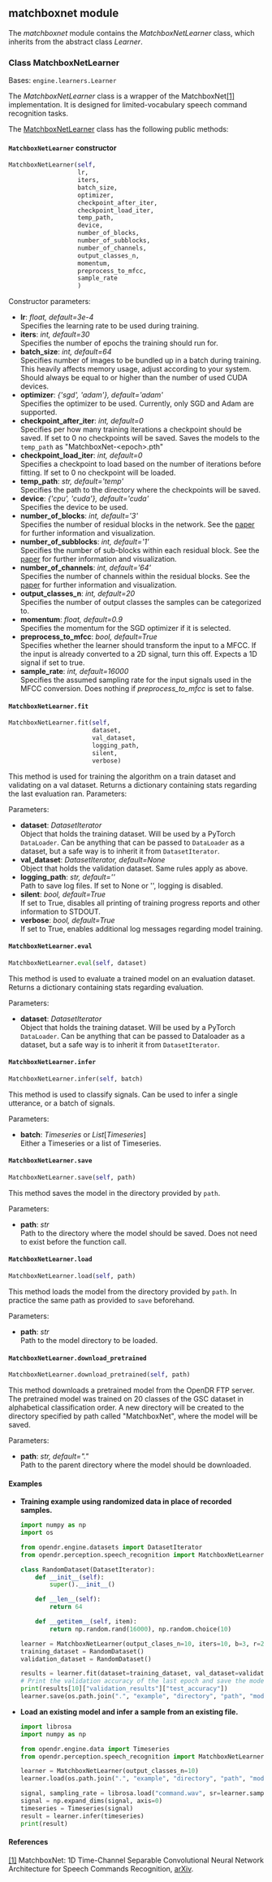 ## matchboxnet module

The *matchboxnet* module contains the *MatchboxNetLearner* class, which inherits from the abstract class *Learner*.

### Class MatchboxNetLearner

Bases: `engine.learners.Learner`

The *MatchboxNetLearner* class is a wrapper of the MatchboxNet[[1]](#matchboxnet-arxiv) implementation.
It is designed for limited-vocabulary speech command recognition tasks.

The [MatchboxNetLearner](/src/opendr/perception/speech_recognition/matchboxnet_learner.py) class has the following public methods:

#### `MatchboxNetLearner` constructor

```python
MatchboxNetLearner(self,
                   lr,
                   iters,
                   batch_size,
                   optimizer,
                   checkpoint_after_iter,
                   checkpoint_load_iter,
                   temp_path,
                   device,
                   number_of_blocks,
                   number_of_subblocks,
                   number_of_channels,
                   output_classes_n,
                   momentum,
                   preprocess_to_mfcc,
                   sample_rate
                   )
```

Constructor parameters:

- **lr**: *float, default=3e-4*\
  Specifies the learning rate to be used during training.
- **iters**: *int, default=30*\
  Specifies the number of epochs the training should run for.
- **batch_size**: *int, default=64*\
  Specifies number of images to be bundled up in a batch during training.
  This heavily affects memory usage, adjust according to your system.
  Should always be equal to or higher than the number of used CUDA devices.
- **optimizer**: *{'sgd', 'adam'}, default='adam'*\
  Specifies the optimizer to be used. Currently, only SGD and Adam are supported.
- **checkpoint_after_iter**: *int, default=0*\
  Specifies per how many training iterations a checkpoint should be saved.
  If set to 0 no checkpoints will be saved.
  Saves the models to the `temp_path` as "MatchboxNet-\<epoch\>.pth"
- **checkpoint_load_iter**: *int, default=0*\
  Specifies a checkpoint to load based on the number of iterations before fitting. If set to 0 no checkpoint will be loaded.
- **temp_path**: *str, default='temp'*\
  Specifies the path to the directory where the checkpoints will be saved.
- **device**: *{'cpu', 'cuda'}, default='cuda'*\
  Specifies the device to be used.
- **number_of_blocks**: *int, default='3'*\
  Specifies the number of residual blocks in the network.
  See the [paper](#matchboxnet-arxiv) for further information and visualization.
- **number_of_subblocks**: *int, default='1'*\
  Specifies the number of sub-blocks within each residual block.
  See the [paper](#matchboxnet-arxiv) for further information and visualization.
- **number_of_channels**: *int, default='64'*\
  Specifies the number of channels within the residual blocks.
  See the [paper](#matchboxnet-arxiv) for further information and visualization.
- **output_classes_n**: *int, default=20*\
  Specifies the number of output classes the samples can be categorized to.
- **momentum**: *float, default=0.9*\
  Specifies the momentum for the SGD optimizer if it is selected.
- **preprocess_to_mfcc**: *bool, default=True*\
  Specifies whether the learner should transform the input to a MFCC.
  If the input is already converted to a 2D signal, turn this off.
  Expects a 1D signal if set to true.
- **sample_rate**: *int, default=16000*\
  Specifies the assumed sampling rate for the input signals used in the MFCC conversion.
  Does nothing if *preprocess_to_mfcc* is set to false.

#### `MatchboxNetLearner.fit`

```python
MatchboxNetLearner.fit(self,
                       dataset,
                       val_dataset,
                       logging_path,
                       silent,
                       verbose)
```

This method is used for training the algorithm on a train dataset and validating on a val dataset.
Returns a dictionary containing stats regarding the last evaluation ran. Parameters:

Parameters:

- **dataset**: *DatasetIterator*\
  Object that holds the training dataset.
  Will be used by a PyTorch `DataLoader`.
  Can be anything that can be passed to `DataLoader` as a dataset, but a safe way is to inherit it from `DatasetIterator`.
- **val_dataset**: *DatasetIterator, default=None*\
  Object that holds the validation dataset.
  Same rules apply as above.
- **logging_path**: *str, default=''*\
  Path to save log files. If set to None or '', logging is disabled.
- **silent**: *bool, default=True*\
  If set to True, disables all printing of training progress reports and other information to STDOUT.
- **verbose**: *bool, default=True*\
  If set to True, enables additional log messages regarding model training.

#### `MatchboxNetLearner.eval`

```python
MatchboxNetLearner.eval(self, dataset)
```

This method is used to evaluate a trained model on an evaluation dataset.
Returns a dictionary containing stats regarding evaluation.

Parameters:

- **dataset**: *DatasetIterator*\
  Object that holds the training dataset.
  Will be used by a PyTorch `DataLoader`.
  Can be anything that can be passed to Dataloader as a dataset, but a safe way is to inherit it from `DatasetIterator`.

#### `MatchboxNetLearner.infer`

```python
MatchboxNetLearner.infer(self, batch)
```

This method is used to classify signals. Can be used to infer a single utterance, or a batch of signals.

Parameters:

- **batch**: *Timeseries* or *List*[*Timeseries*]\
  Either a Timeseries or a list of Timeseries.

#### `MatchboxNetLearner.save`

```python
MatchboxNetLearner.save(self, path)
```

This method saves the model in the directory provided by `path`.

Parameters:

- **path**: *str*\
  Path to the directory where the model should be saved.
  Does not need to exist before the function call.

#### `MatchboxNetLearner.load`

```python
MatchboxNetLearner.load(self, path)
```

This method loads the model from the directory provided by `path`.
In practice the same path as provided to `save` beforehand.

Parameters:

- **path**: *str*\
  Path to the model directory to be loaded.


#### `MatchboxNetLearner.download_pretrained`

```python
MatchboxNetLearner.download_pretrained(self, path)
```

This method downloads a pretrained model from the OpenDR FTP server.
The pretrained model was trained on 20 classes of the GSC dataset in alphabetical classification order.
A new directory will be created to the directory specified by path called "MatchboxNet", where the model will be saved.

Parameters:

- **path**: *str, default="."*\
  Path to the parent directory where the model should be downloaded.

#### Examples

* **Training example using randomized data in place of recorded samples.**

  ```python
  import numpy as np
  import os

  from opendr.engine.datasets import DatasetIterator
  from opendr.perception.speech_recognition import MatchboxNetLearner

  class RandomDataset(DatasetIterator):
      def __init__(self):
          super().__init__()

      def __len__(self):
          return 64

      def __getitem__(self, item):
          return np.random.rand(16000), np.random.choice(10)

  learner = MatchboxNetLearner(output_clases_n=10, iters=10, b=3, r=2, c=64)
  training_dataset = RandomDataset()
  validation_dataset = RandomDataset()

  results = learner.fit(dataset=training_dataset, val_dataset=validation_dataset)
  # Print the validation accuracy of the last epoch and save the model to a file
  print(results[10]["validation_results"]["test_accuracy"])
  learner.save(os.path.join(".", "example", "directory", "path", "model"))
  ```

* **Load an existing model and infer a sample from an existing file.**
  ```python
  import librosa
  import numpy as np

  from opendr.engine.data import Timeseries
  from opendr.perception.speech_recognition import MatchboxNetLearner

  learner = MatchboxNetLearner(output_classes_n=10)
  learner.load(os.path.join(".", "example", "directory", "path", "model"))

  signal, sampling_rate = librosa.load("command.wav", sr=learner.sample_rate)
  signal = np.expand_dims(signal, axis=0)
  timeseries = Timeseries(signal)
  result = learner.infer(timeseries)
  print(result)
  ```

#### References

<a name="matchboxnet-arxiv" href="https://arxiv.org/abs/1810.085591">[1]</a>
MatchboxNet: 1D Time-Channel Separable Convolutional Neural Network Architecture for Speech Commands Recognition,
[arXiv](https://arxiv.org/abs/2004.08531).
